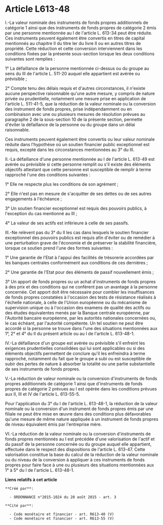 # Article L613-48

I.-La valeur nominale des instruments de fonds propres additionnels de catégorie 1 ainsi que des instruments de fonds propres
de catégorie 2 émis par une personne mentionnée au I de l'article L. 613-34 peut être réduite. Ces instruments peuvent
également être convertis en titres de capital mentionnés au chapitre II du titre Ier du livre II ou en autres titres de
propriété. Cette réduction et cette conversion interviennent dans les conditions fixées par la présente sous-section lorsque
les deux conditions suivantes sont remplies : 

1° La défaillance de la personne mentionnée ci-dessus ou du groupe au sens du III de l'article L. 511-20 auquel elle
appartient est avérée ou prévisible ; 

2° Compte tenu des délais requis et d'autres circonstances, il n'existe aucune perspective raisonnable qu'une autre mesure, y
compris de nature privée ou prudentielle, notamment une mesure prise en application de l'article L. 511-41-5, que la
réduction de la valeur nominale ou la conversion des instrument de fonds propres, prise indépendamment ou en combinaison avec
une ou plusieurs mesures de résolution prévues au paragraphe 2 de la sous-section 10 de la présente section, permette
d'éviter la défaillance de la personne ou du groupe dans un délai raisonnable. 

Ces instruments peuvent également être convertis ou leur valeur nominale réduite dans l'hypothèse où un soutien financier
public exceptionnel est requis, excepté dans les circonstances mentionnées au 3° du III. 

II.-La défaillance d'une personne mentionnée au I de l'article L. 613-49 est avérée ou prévisible si cette personne remplit
ou s'il existe des éléments objectifs attestant que cette personne est susceptible de remplir à terme rapproché l'une des
conditions suivantes : 

1° Elle ne respecte plus les conditions de son agrément ; 

2° Elle n'est pas en mesure de s'acquitter de ses dettes ou de ses autres engagements à l'échéance ; 

3° Un soutien financier exceptionnel est requis des pouvoirs publics, à l'exception du cas mentionné au III ; 

4° La valeur de ses actifs est inférieure à celle de ses passifs. 

III.-Ne relèvent pas du 3° du II les cas dans lesquels le soutien financier exceptionnel des pouvoirs publics est requis afin
d'éviter ou de remédier à une perturbation grave de l'économie et de préserver la stabilité financière, lorsque ce soutien
prend l'une des formes suivantes : 

1° Une garantie de l'Etat à l'appui des facilités de trésorerie accordées par les banques centrales conformément aux
conditions de ces dernières ; 

2° Une garantie de l'Etat pour des éléments de passif nouvellement émis ; 

3° Un apport de fonds propres ou un achat d'instruments de fonds propres à des prix et des conditions qui ne confèrent pas un
avantage à la personne concernée. Cet apport doit être nécessaire pour combler les insuffisances de fonds propres constatées
à l'occasion des tests de résistance réalisés à l'échelle nationale, à celle de l'Union européenne ou du mécanisme de
supervision unique ou à l'occasion des examens de qualité des actifs ou des études équivalentes menés par la Banque centrale
européenne, par l'Autorité bancaire européenne, par les autorités nationales concernées ou, le cas échéant, par l'autorité
compétente. Un tel soutien ne peut être accordé si la personne se trouve dans l'une des situations mentionnées aux 1°, 2° et
4° du II du présent article ou au I de l'article L. 613-48-1. 

IV.-La défaillance d'un groupe est avérée ou prévisible s'il enfreint les exigences prudentielles consolidées qui lui sont
applicables ou si des éléments objectifs permettent de conclure qu'il les enfreindra à terme rapproché, notamment du fait que
le groupe a subi ou est susceptible de subir des pertes de nature à absorber la totalité ou une partie substantielle de ses
instruments de fonds propres. 

V.-La réduction de valeur nominale ou la conversion d'instruments de fonds propres additionnels de catégorie 1 ainsi que
d'instruments de fonds propres de catégorie 2 prévues au I est opérée dans les conditions prévues aux II, III et IV de
l'article L. 613-55-5. 

Pour l'application du 3° du I de l'article L. 613-48-1, la réduction de la valeur nominale ou la conversion d'un instrument
de fonds propres émis par une filiale ne peut être mise en œuvre dans des conditions plus défavorables qu'une mesure de même
nature appliquée à un instrument de fonds propres de niveau équivalent émis par l'entreprise mère. 

VI.-La réduction de la valeur nominale ou la conversion d'instruments de fonds propres mentionnés au I est précédée d'une
valorisation de l'actif et du passif de la personne concernée ou du groupe auquel elle appartient, effectuée dans le respect
des dispositions de l'article L. 613-47. Cette valorisation constitue la base du calcul de la réduction de la valeur nominale
ou du niveau de la conversion à appliquer à ces instruments de fonds propres pour faire face à une ou plusieurs des
situations mentionnées aux 1° à 5° du I de l'article L. 613-48-1.

**Liens relatifs à cet article**

	**Créé par**:

	  - ORDONNANCE n°2015-1024 du 20 août 2015 - art. 3

	**Cité par**:

	  - Code monétaire et financier - art. R613-40 (V)
	  - Code monétaire et financier - art. R613-55 (V)

